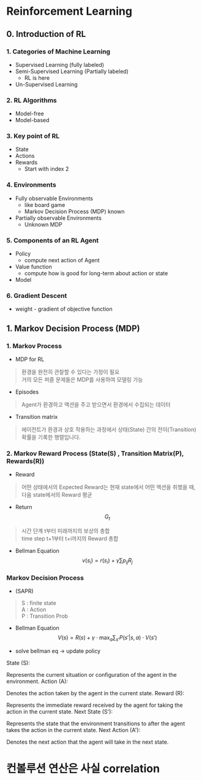 # Reinforcement Learning 

## 0. Introduction of RL 

### 1. Categories of Machine Learning
- Supervised Learning (fully labeled)
- Semi-Supervised Learning (Partially labeled)
    - RL is here 
- Un-Supervised Learning 

### 2. RL Algorithms
- Model-free 
- Model-based 

### 3. Key point of RL 
- State 
- Actions
- Rewards 
    - Start with index 2 

### 4. Environments
- Fully observable Environments
    - like board game 
    - Markov Decision Process (MDP) known
- Partially observable Environments
    - Unknown MDP 

### 5. Components of an RL Agent
- Policy
    - compute next action of Agent
- Value function
    - compute how is good for long-term about action or state
- Model 

### 6. Gradient Descent
- weight - gradient of objective function 

## 1. Markov Decision Process (MDP)

### 1. Markov Process
- MDP for RL 
> 환경을 완전히 관찰할 수 있다는 가정이 필요 <br>
거의 모든 퍼즐 문제들은 MDP를 사용하여 모델링 가능

- Episodes
> Agent가 환경하고 액션을 주고 받으면서 환경에서 수집되는 데이터 <br>

- Transition matrix 
> 에이전트가 환경과 상호 작용하는 과정에서 상태(State) 간의 전이(Transition) 확률을 기록한 행렬입니다.

### 2. Markov Reward Process (State(S) , Transition Matrix(P), Rewards(R))
- Reward 
> 어떤 상태에서의 Expected Reward는 현재 state에서 어떤 액션을 취했을 때, 다음 state에서의 Reward 평균

- Return $$ G_t $$ 
> 시간 단계 t부터 미래까지의 보상의 총합  <br>
time step t+1부터 t+i까지의 Reward 총합 

- Bellman Equation 
$$
v(s_i) = r(s_i) + \gamma\sum{p_{ij}R_j}
$$


### Markov Decision Process
- (SAPR)
> S : finite state <br>
> A : Action <br>
> P : Transition Prob <br>
> 

- Bellman Equation 
$$ V(s) = R(s) + \gamma \cdot \max_a \sum_{s'} P(s' | s, a) \cdot V(s') 
$$

- solve bellman eq -> update policy 


State (S):

Represents the current situation or configuration of the agent in the environment.
Action (A):

Denotes the action taken by the agent in the current state.
Reward (R):

Represents the immediate reward received by the agent for taking the action in the current state.
Next State (S'):

Represents the state that the environment transitions to after the agent takes the action in the current state.
Next Action (A'):

Denotes the next action that the agent will take in the next state.


# 컨볼루션 연산은 사실 correlation 
